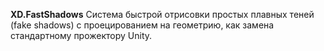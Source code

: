 **XD.FastShadows**
Система быстрой отрисовки простых плавных теней (fake shadows) с проецированием на геометрию, как замена стандартному прожектору Unity. 